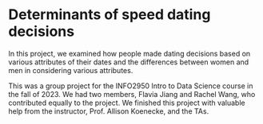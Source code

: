 # Determinants of speed dating decisions

In this project, we examined how people made dating decisions based on various attributes of their dates and the differences between women and men in considering various attributes.

This was a group project for the INFO2950 Intro to Data Science course in the fall of 2023. We had two members, Flavia Jiang and Rachel Wang, who contributed equally to the project. We finished this project with valuable help from the instructor, Prof. Allison Koenecke, and the TAs.
